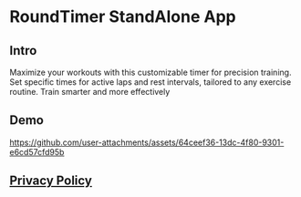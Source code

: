 # RoundTimer StandAlone App

## Intro
Maximize your workouts with this customizable timer for precision training. Set specific times for active laps and rest intervals, tailored to any exercise routine. Train smarter and more effectively

## Demo
https://github.com/user-attachments/assets/64ceef36-13dc-4f80-9301-e6cd57cfd95b

## [Privacy Policy](https://www.netbug94.com/RoundTimer/)
